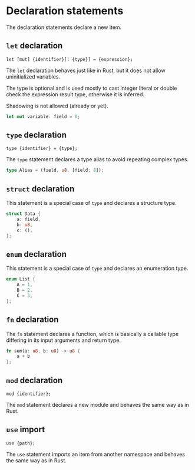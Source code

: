 # Declaration statements

The declaration statements declare a new item.

## `let` declaration

`let [mut] {identifier}[: {type}] = {expression};`

The `let` declaration behaves just like in Rust, but it does not allow
uninitialized variables.

The type is optional and is used mostly to cast integer literal or double check
the expression result type, otherwise it is inferred.

Shadowing is not allowed (already or yet).

```rust
let mut variable: field = 0;
```

## `type` declaration

`type {identifier} = {type};`

The `type` statement declares a type alias to avoid repeating complex types.

```rust
type Alias = (field, u8, [field; 8]);
```

## `struct` declaration

This statement is a special case of `type` and declares a structure type.

```rust
struct Data {
    a: field,
    b: u8,
    c: (),
};
```

## `enum` declaration

This statement is a special case of `type` and declares an enumeration type.

```rust
enum List {
    A = 1,
    B = 2,
    C = 3,
};
```

## `fn` declaration

The `fn` statement declares a function, which is basically a callable type
differing in its input arguments and return type.

```rust
fn sum(a: u8, b: u8) -> u8 {
    a + b
};
```

## `mod` declaration

`mod {identifier};`

The `mod` statement declares a new module and behaves the same way as in Rust.

## `use` import

`use {path};`

The `use` statement imports an item from another namespace and behaves the same
way as in Rust.
